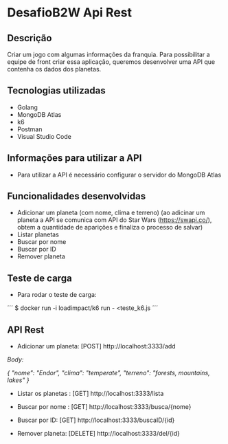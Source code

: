 # DesafioB2W Api Rest

## Descrição
     
 Criar um jogo com algumas informações da franquia. Para possibilitar  a equipe de front criar essa aplicação, queremos desenvolver uma API que contenha os dados dos planetas.


## Tecnologias utilizadas

- Golang
- MongoDB Atlas
- k6
- Postman
- Visual Studio Code


## Informações para utilizar a API
- Para utilizar a API é necessário configurar o servidor do MongoDB Atlas


## Funcionalidades desenvolvidas
- Adicionar um planeta (com nome, clima e terreno)
(ao adicinar um planeta a API se comunica com API do Star Wars (https://swapi.co/), obtem a quantidade de aparições e finaliza o processo de salvar)
- Listar planetas
- Buscar por nome
- Buscar por ID
- Remover planeta

## Teste de carga

- Para rodar o teste de carga:

´´´
$ docker run -i loadimpact/k6 run - <teste_k6.js
´´´

## API Rest

- Adicionar um planeta: [POST] http://localhost:3333/add

*Body:*

*{ "nome": "Endor",* 
*"clima": "temperate",* 
*"terreno": "forests, mountains, lakes" }*

- Listar os planetas  : [GET] http://localhost:3333/lista

- Buscar por nome : [GET] http://localhost:3333/busca/{nome}

- Buscar por ID: [GET] http://localhost:3333/buscaID/{id}

- Remover planeta: [DELETE] http://localhost:3333/del/{id}
